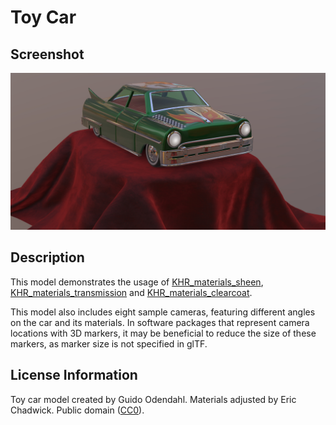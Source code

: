 # Toy Car

## Screenshot

![screenshot](screenshot/screenshot_large.jpg)

## Description

This model demonstrates the usage of [KHR_materials_sheen](https://github.com/KhronosGroup/glTF/blob/master/extensions/2.0/Khronos/KHR_materials_sheen/README.md), [KHR_materials_transmission](https://github.com/KhronosGroup/glTF/blob/master/extensions/2.0/Khronos/KHR_materials_transmission/README.md) and [KHR_materials_clearcoat](https://github.com/KhronosGroup/glTF/blob/master/extensions/2.0/Khronos/KHR_materials_clearcoat/README.md).

This model also includes eight sample cameras, featuring different angles on the car and its materials.  In software packages that represent camera locations with 3D markers, it may be beneficial to reduce the size of these markers, as marker size is not specified in glTF.

## License Information

Toy car model created by Guido Odendahl. Materials adjusted by Eric Chadwick. Public domain ([CC0](http://creativecommons.org/publicdomain/zero/1.0/)).
